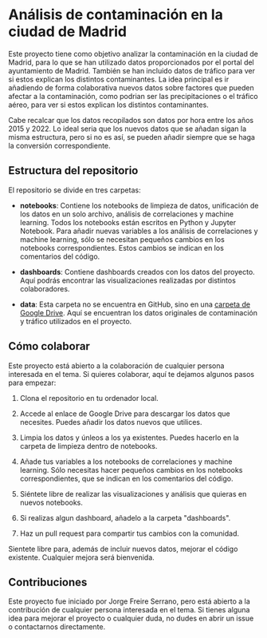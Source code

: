 # Análisis de contaminación en la ciudad de Madrid

Este proyecto tiene como objetivo analizar la contaminación en la ciudad de Madrid, para lo que se han utilizado datos proporcionados por el portal del ayuntamiento de Madrid. También se han incluido datos de tráfico para ver si estos explican los distintos contaminantes. La idea principal es ir añadiendo de forma colaborativa nuevos datos sobre factores que pueden afectar a la contaminación, como podrian ser las precipitaciones o el tráfico aéreo, para ver si estos explican los distintos contaminantes.

Cabe recalcar que los datos recopilados son datos por hora entre los años 2015 y 2022. Lo ideal seria que los nuevos datos que se añadan sigan la misma estructura, pero si no es así, se pueden añadir siempre que se haga la conversión correspondiente.

## Estructura del repositorio

El repositorio se divide en tres carpetas:

- **notebooks**: Contiene los notebooks de limpieza de datos, unificación de los datos en un solo archivo, análisis de correlaciones y machine learning. Todos los notebooks están escritos en Python y Jupyter Notebook. Para añadir nuevas variables a los análisis de correlaciones y machine learning, sólo se necesitan pequeños cambios en los notebooks correspondientes. Estos cambios se indican en los comentarios del código.

- **dashboards**: Contiene dashboards creados con los datos del proyecto. Aquí podrás encontrar las visualizaciones realizadas por distintos colaboradores.

- **data**: Esta carpeta no se encuentra en GitHub, sino en una [carpeta de Google Drive](https://drive.google.com/drive/folders/1fWWQiDF09efULgZoP2jMeDJjEEz6GMlW?usp=sharing). Aquí se encuentran los datos originales de contaminación y tráfico utilizados en el proyecto.

## Cómo colaborar

Este proyecto está abierto a la colaboración de cualquier persona interesada en el tema. Si quieres colaborar, aquí te dejamos algunos pasos para empezar:

1. Clona el repositorio en tu ordenador local.

2. Accede al enlace de Google Drive para descargar los datos que necesites. Puedes añadir los datos nuevos que utilices.

3. Limpia los datos y únleos a los ya existentes. Puedes hacerlo en la carpeta de limpieza dentro de notebooks.

4. Añade tus variables a los notebooks de correlaciones y machine learning. Sólo necesitas hacer pequeños cambios en los notebooks correspondientes, que se indican en los comentarios del código.

5. Siéntete libre de realizar las visualizaciones y análisis que quieras en nuevos notebooks.

6. Si realizas algun dashboard, añadelo a la carpeta "dashboards".

7. Haz un pull request para compartir tus cambios con la comunidad.

Sientete libre para, además de incluir nuevos datos, mejorar el código existente. Cualquier mejora será bienvenida.

## Contribuciones

Este proyecto fue iniciado por Jorge Freire Serrano, pero está abierto a la contribución de cualquier persona interesada en el tema. Si tienes alguna idea para mejorar el proyecto o cualquier duda, no dudes en abrir un issue o contactarnos directamente.
